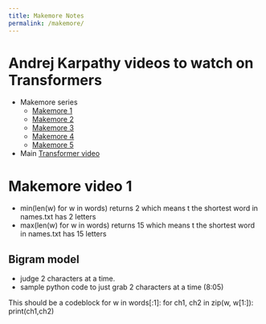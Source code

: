 ```yaml
---
title: Makemore Notes
permalink: /makemore/
---
```


# Andrej Karpathy videos to watch on Transformers
* Makemore series
	* [Makemore 1](https://www.youtube.com/watch?v=PaCmpygFfXo&)
	* [Makemore 2](https://www.youtube.com/watch?v=TCH_1BHY58I)
	* [Makemore 3](https://www.youtube.com/watch?v=P6sfmUTpUmc)
	* [Makemore 4](https://www.youtube.com/watch?v=q8SA3rM6ckI)
	* [Makemore 5](https://www.youtube.com/watch?v=t3YJ5hKiMQ0)
* Main [Transformer video](https://www.youtube.com/watch?v=kCc8FmEb1nY&)


# Makemore video 1
* min(len(w) for w in words) returns 2 which means t the shortest word in names.txt has 2 letters
* max(len(w) for w in words) returns 15 which means t the shortest word in names.txt has 15 letters


## Bigram model
* judge 2 characters at a time.
* sample python code to just grab 2 characters at a time (8:05)

This should be a codeblock
	for w in words[:1]:
		for ch1, ch2 in zip(w, w[1:]):
			print(ch1,ch2)
